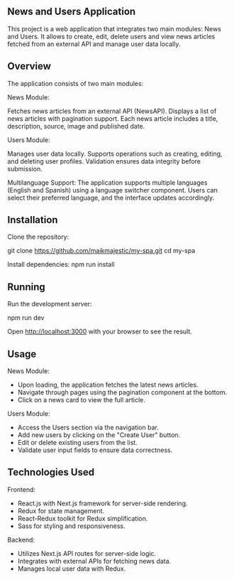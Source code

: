 ## News and Users Application
This project is a web application that integrates two main modules: News and Users. It allows to create, edit, delete users and view news articles fetched from an external API and manage user data locally.

## Overview
The application consists of two main modules:

News Module:

Fetches news articles from an external API (NewsAPI).
Displays a list of news articles with pagination support.
Each news article includes a title, description, source, image and published date.

Users Module:

Manages user data locally.
Supports operations such as creating, editing, and deleting user profiles.
Validation ensures data integrity before submission.

Multilanguage Support:
The application supports multiple languages (English and Spanish) using a language switcher component. Users can select their preferred language, and the interface updates accordingly.



## Installation

Clone the repository:

git clone https://github.com/maikmajestic/my-spa.git
cd my-spa

Install dependencies:
npm run install

## Running

Run the development server:

npm run dev

Open [http://localhost:3000](http://localhost:3000) with your browser to see the result.

## Usage
News Module:

- Upon loading, the application fetches the latest news articles.
- Navigate through pages using the pagination component at the bottom.
- Click on a news card to view the full article.

Users Module:

- Access the Users section via the navigation bar.
- Add new users by clicking on the "Create User" button.
- Edit or delete existing users from the list.
- Validate user input fields to ensure data correctness.

## Technologies Used
Frontend:

- React.js with Next.js framework for server-side rendering.
- Redux for state management.
- React-Redux toolkit for Redux simplification.
- Sass for styling and responsiveness.

Backend:

- Utilizes Next.js API routes for server-side logic.
- Integrates with external APIs for fetching news data.
- Manages local user data with Redux.
